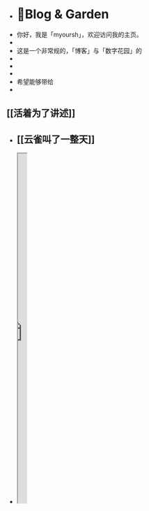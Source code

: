 - # 🏡Blog & Garden
- 你好，我是「myoursh」，欢迎访问我的主页。
-
- 这是一个非常规的，「博客」与「数字花园」的
-
-
-
- 希望能够带给
-
## [[活着为了讲述]]
- ## [[云雀叫了一整天]]
- <iframe src="https://httishere.gitee.io/notion/new/today-shici.html?mode=w" width="20"height="800"></iframe>